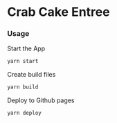 # Crab Cake Entree


### Usage

Start the App

```bash
yarn start
```

Create build files

```bash
yarn build
```

Deploy to Github pages

```bash
yarn deploy
```

